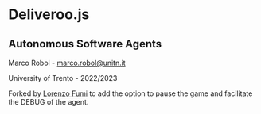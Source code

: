 # Deliveroo.js

## Autonomous Software Agents

Marco Robol - marco.robol@unitn.it

University of Trento - 2022/2023

Forked by [Lorenzo Fumi](https://github.com/DeeJack) to add the option to pause the game and facilitate the DEBUG of the agent.